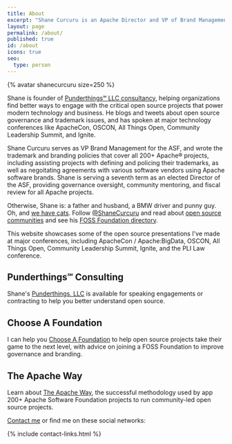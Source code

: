 ```yaml
---
title: About
excerpt: "Shane Curcuru is an Apache Director and VP of Brand Management at the ASF, and Punderthings℠ consultant FOSS branding topics."
layout: page
permalink: /about/
published: true
id: /about
icons: true
seo:
  type: person
---
```


<div class="alignright">{% avatar shanecurcuru size=250 %}</div>

Shane is founder of [Punderthings℠ LLC consultancy](http://punderthings.com/), helping organizations find better ways to engage with the critical open source projects that power modern technology and business.  He blogs and tweets about open source governance and trademark issues, and has spoken at major technology conferences like ApacheCon, OSCON, All Things Open, Community Leadership Summit, and Ignite.

Shane Curcuru serves as VP Brand Management for the ASF, and wrote the trademark and branding policies that cover all 200+ Apache® projects, including assisting projects with defining and policing their trademarks, as well as negoitating agreements with various software vendors using Apache software brands.  Shane is serving a seventh term as an elected Director of the ASF, providing governance oversight, community mentoring, and fiscal review for all Apache projects.

Otherwise, Shane is: a father and husband, a BMW driver and punny guy. Oh, and [we have cats](https://www.instagram.com/shanecurcuru/). Follow [@ShaneCurcuru](https://twitter.com/shanecurcuru) and read about [open source communities](http://CommunityOverCode.com) and see his [FOSS Foundation directory](http://ChooseAFoundation.com). 

This website showcases some of the open source presentations I've made at major conferences, including ApacheCon / Apache:BigData, OSCON, All Things Open, Community Leadership Summit, Ignite, and the PLI Law conference.

<h2>Punderthings&#8480; Consulting</h2>

Shane's [Punderthings, LLC](http://punderthings.com/) is available for speaking engagements or contracting to help you better understand open source. 

<h2>Choose A Foundation</h2>

I can help you [Choose A Foundation](http://chooseafoundation.com/) to help open source projects take their game to the next level, with advice on joining a FOSS Foundation to improve governance and branding.

<h2>The Apache Way</h2>

Learn about [The Apache Way](http://theapacheway.com/), the successful methodology used by app 200+ Apache Software Foundation projects to run community-led open source projects.

[Contact me](/contact) or find me on these social networks:
 
{% include contact-links.html %}